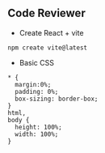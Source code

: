 ## Code Reviewer
* Create React + vite
```
npm create vite@latest
```


* Basic CSS
```
* {
  margin:0%;
  padding: 0%;
  box-sizing: border-box;
}
html,
body {
  height: 100%;
  width: 100%;
}
```
